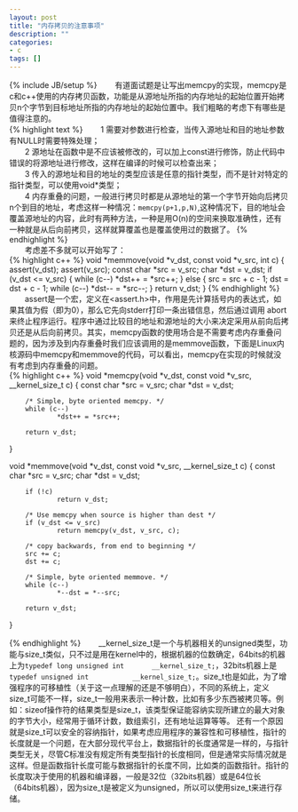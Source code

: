```yaml
---
layout: post
title: "内存拷贝的注意事项"
description: ""
categories: 
- c
tags: []
---
```

{% include JB/setup %}
　　有道面试题是让写出memcpy的实现，memcpy是c和c++使用的内存拷贝函数，功能是从源地址所指的内存地址的起始位置开始拷贝n个字节到目标地址所指的内存地址的起始位置中。我们粗略的考虑下有哪些是值得注意的。  
{% highlight text %}
　　1 需要对参数进行检查，当传入源地址和目的地址参数有NULL时需要特殊处理；    
　　2 源地址在函数中是不应该被修改的，可以加上const进行修饰，防止代码中错误的将源地址进行修改，这样在编译的时候可以检查出来；    
　　3 传入的源地址和目的地址的类型应该是任意的指针类型，而不是针对特定的指针类型，可以使用void*类型；    
　　4 内存重叠的问题，一般进行拷贝时都是从源地址的第一个字节开始向后拷贝n个到目的地址，考虑这样一种情况：`memcpy(p+1,p,N)`,这种情况下，目的地址会覆盖源地址的内容，此时有两种方法，一种是用O(n)的空间来换取准确性，还有一种就是从后向前拷贝，这样就算覆盖也是覆盖使用过的数据了。
{% endhighlight %}  
　　考虑差不多就可以开始写了：  
{% highlight c++ %}
void *memmove(void *v_dst, const void *v_src, int c)
{
        assert(v_dst);
		assert(v_src);
		const char *src = v_src;
        char *dst = v_dst;
        if (v_dst <= v_src)
        {
			while (c--)
                *dst++ = *src++;
		}
		else
		{
			src = src + c - 1;
			dst = dst + c - 1;
			while (c--)
				*dst-- = *src--;
		}
        return v_dst;
}
{% endhighlight %}
　　assert是一个宏，定义在<assert.h>中，作用是先计算括号内的表达式，如果其值为假（即为0），那么它先向stderr打印一条出错信息，然后通过调用 abort 来终止程序运行。程序中通过比较目的地址和源地址的大小来决定采用从前向后拷贝还是从后向前拷贝。其实，memcpy函数的使用场合是不需要考虑内存重叠问题的，因为涉及到内存重叠时我们应该调用的是memmove函数，下面是Linux内核源码中memcpy和memmove的代码，可以看出，memcpy在实现的时候就没有考虑到内存重叠的问题。  
{% highlight c++ %}
void *memcpy(void *v_dst, const void *v_src, __kernel_size_t c)
{
        const char *src = v_src;
        char *dst = v_dst;

        /* Simple, byte oriented memcpy. */
        while (c--)
                *dst++ = *src++;

        return v_dst;
}

void *memmove(void *v_dst, const void *v_src, __kernel_size_t c)
{
        const char *src = v_src;
        char *dst = v_dst;

        if (!c)
                return v_dst;

        /* Use memcpy when source is higher than dest */
        if (v_dst <= v_src)
                return memcpy(v_dst, v_src, c);

        /* copy backwards, from end to beginning */
        src += c;
        dst += c;

        /* Simple, byte oriented memmove. */
        while (c--)
                *--dst = *--src;

        return v_dst;
}
 
{% endhighlight %}
　　__kernel_size_t是一个与机器相关的unsigned类型，功能与size_t类似，只不过是用在kernel中的，根据机器的位数确定，64bits的机器上为`typedef long unsigned int       __kernel_size_t;`，32bits机器上是`typedef unsigned int           __kernel_size_t;`。size_t也是如此，为了增强程序的可移植性（关于这一点理解的还是不够明白），不同的系统上，定义size_t可能不一样，size_t一般用来表示一种计数，比如有多少东西被拷贝等。例如：sizeof操作符的结果类型是size_t，该类型保证能容纳实现所建立的最大对象的字节大小，经常用于循环计数，数组索引，还有地址运算等等。 还有一个原因就是size_t可以安全的容纳指针，如果考虑应用程序的兼容性和可移植性，指针的长度就是一个问题，在大部分现代平台上，数据指针的长度通常是一样的，与指针类型无关，尽管C标准没有规定所有类型指针的长度相同，但是通常实际情况就是这样。但是函数指针长度可能与数据指针的长度不同，比如类的函数指针。指针的长度取决于使用的机器和编译器，一般是32位（32bits机器）或是64位长（64bits机器），因为size_t是被定义为unsigned，所以可以使用size_t来进行存储。

　　